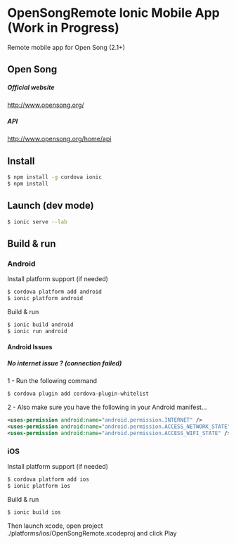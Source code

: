 OpenSongRemote Ionic Mobile App (Work in Progress)
=====================
Remote mobile app for Open Song (2.1+)

## Open Song

##### Official website 
http://www.opensong.org/

##### API
http://www.opensong.org/home/api

## Install

```bash
$ npm install -g cordova ionic
$ npm install
```

## Launch (dev mode)

```bash
$ ionic serve --lab
```

## Build & run

### Android 

Install platform support (if needed)
```bash
$ cordova platform add android
$ ionic platform android
```

Build & run
```bash
$ ionic build android
$ ionic run android
```

#### Android Issues 

##### No internet issue ? (connection failed) 
1 - Run the following command
```bash
$ cordova plugin add cordova-plugin-whitelist
```
2 - Also make sure you have the following in your Android manifest...
```xml
<uses-permission android:name="android.permission.INTERNET" />
<uses-permission android:name="android.permission.ACCESS_NETWORK_STATE" />
<uses-permission android:name="android.permission.ACCESS_WIFI_STATE" />
 ```


### iOS

Install platform support (if needed)
```bash
$ cordova platform add ios
$ ionic platform ios
```

Build & run
```bash
$ ionic build ios
```
Then launch xcode, open project ./platforms/ios/OpenSongRemote.xcodeproj and click Play
